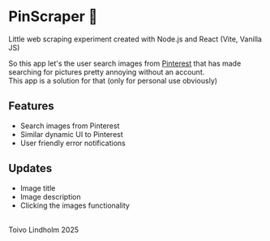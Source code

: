 # PinScraper 📌
Little web scraping experiment created with Node.js and React (Vite, Vanilla JS)

So this app let's the user search images from [Pinterest](https://fi.pinterest.com/) that has made searching for pictures pretty annoying without an account. <br> This app is a solution for that (only for personal use obviously)

## Features
- Search images from Pinterest
- Similar dynamic UI to Pinterest
- User friendly error notifications

## Updates
- Image title
- Image description
- Clicking the images functionality

<br>
Toivo Lindholm 2025
